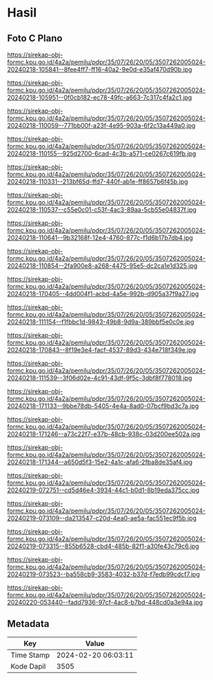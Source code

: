 # Hasil

## Foto C Plano

https://sirekap-obj-formc.kpu.go.id/4a2a/pemilu/pdpr/35/07/26/20/05/3507262005024-20240218-105841--8fee4ff7-ff16-40a2-9e0d-e35af470d90b.jpg

https://sirekap-obj-formc.kpu.go.id/4a2a/pemilu/pdpr/35/07/26/20/05/3507262005024-20240218-105951--0f0cb182-ec78-49fc-a663-7c317c4fa2c1.jpg

https://sirekap-obj-formc.kpu.go.id/4a2a/pemilu/pdpr/35/07/26/20/05/3507262005024-20240218-110059--771bb00f-a23f-4e95-903a-6f2c13a449a0.jpg

https://sirekap-obj-formc.kpu.go.id/4a2a/pemilu/pdpr/35/07/26/20/05/3507262005024-20240218-110155--925d2700-6cad-4c3b-a571-ce0267c619fb.jpg

https://sirekap-obj-formc.kpu.go.id/4a2a/pemilu/pdpr/35/07/26/20/05/3507262005024-20240218-110331--213bf65d-ffd7-440f-ab1e-ff8657b6f45b.jpg

https://sirekap-obj-formc.kpu.go.id/4a2a/pemilu/pdpr/35/07/26/20/05/3507262005024-20240218-110537--c55e0c01-c53f-4ac3-89aa-5cb55e04837f.jpg

https://sirekap-obj-formc.kpu.go.id/4a2a/pemilu/pdpr/35/07/26/20/05/3507262005024-20240218-110641--9b32168f-12e4-4760-877c-f1d6b17b7db4.jpg

https://sirekap-obj-formc.kpu.go.id/4a2a/pemilu/pdpr/35/07/26/20/05/3507262005024-20240218-110854--2fa900e8-a268-4475-95e5-dc2ca1e1d325.jpg

https://sirekap-obj-formc.kpu.go.id/4a2a/pemilu/pdpr/35/07/26/20/05/3507262005024-20240218-170405--4dd004f1-acbd-4a5e-992b-d905a37f9a27.jpg

https://sirekap-obj-formc.kpu.go.id/4a2a/pemilu/pdpr/35/07/26/20/05/3507262005024-20240218-111154--f1fbbc1d-9843-49b8-9d9a-389bbf5e0c0e.jpg

https://sirekap-obj-formc.kpu.go.id/4a2a/pemilu/pdpr/35/07/26/20/05/3507262005024-20240218-170843--8f19e3e4-facf-4537-89d3-434e718f349e.jpg

https://sirekap-obj-formc.kpu.go.id/4a2a/pemilu/pdpr/35/07/26/20/05/3507262005024-20240218-111539--3f06d02e-4c91-43df-9f5c-3dbf8f778018.jpg

https://sirekap-obj-formc.kpu.go.id/4a2a/pemilu/pdpr/35/07/26/20/05/3507262005024-20240218-171133--9bbe78db-5405-4e4a-8ad0-07bcf9bd3c7a.jpg

https://sirekap-obj-formc.kpu.go.id/4a2a/pemilu/pdpr/35/07/26/20/05/3507262005024-20240218-171246--a73c22f7-e37b-48cb-938c-03d200ee502a.jpg

https://sirekap-obj-formc.kpu.go.id/4a2a/pemilu/pdpr/35/07/26/20/05/3507262005024-20240218-171344--a650d5f3-15e2-4a1c-afa6-2fba8de35af4.jpg

https://sirekap-obj-formc.kpu.go.id/4a2a/pemilu/pdpr/35/07/26/20/05/3507262005024-20240219-072751--cd5d46e4-3934-44c1-b0d1-8b19eda375cc.jpg

https://sirekap-obj-formc.kpu.go.id/4a2a/pemilu/pdpr/35/07/26/20/05/3507262005024-20240219-073109--da213547-c20d-4ea0-ae5a-fac551ec9f5b.jpg

https://sirekap-obj-formc.kpu.go.id/4a2a/pemilu/pdpr/35/07/26/20/05/3507262005024-20240219-073315--855b6528-cbd4-485b-82f1-a30fe43c79c6.jpg

https://sirekap-obj-formc.kpu.go.id/4a2a/pemilu/pdpr/35/07/26/20/05/3507262005024-20240219-073523--ba558cb9-3583-4032-b37d-f7edb99cdcf7.jpg

https://sirekap-obj-formc.kpu.go.id/4a2a/pemilu/pdpr/35/07/26/20/05/3507262005024-20240220-053440--fadd7936-97cf-4ac8-b7bd-448cd0a3e94a.jpg


## Metadata

| Key        | Value               |
| ---------- | ------------------- |
| Time Stamp | 2024-02-20 06:03:11 |
| Kode Dapil | 3505                |



